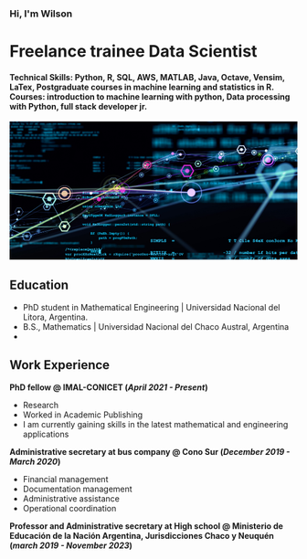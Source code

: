 ### Hi, I'm Wilson
# Freelance trainee Data Scientist

#### Technical Skills: Python, R, SQL, AWS, MATLAB, Java, Octave, Vensim, LaTex, Postgraduate courses in machine learning and statistics in R. Courses: introduction to machine learning with python, Data processing with Python, full stack developer jr.

![Imagen de Portada](/portadas-notas-web-34-980x470-c-default.png)

## Education
- PhD student in Mathematical Engineering | Universidad Nacional del Litora, Argentina.								       				
- B.S., Mathematics | Universidad Nacional del Chaco Austral, Argentina
- 


## Work Experience
**PhD fellow @ IMAL-CONICET (_April 2021 - Present_)**
- Research
- Worked in Academic Publishing
- I am currently gaining skills in the latest mathematical and engineering applications

**Administrative secretary at bus company @ Cono Sur (_December 2019 - March 2020_)**
- Financial management
- Documentation management
- Administrative assistance
- Operational coordination

**Professor and Administrative secretary at High school @ Ministerio de Educación de la Nación Argentina, Jurisdicciones Chaco y Neuquén (_march 2019 - November 2023_)**
